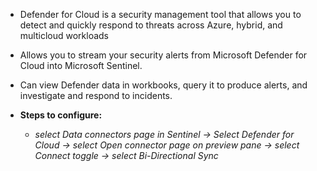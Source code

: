 * Defender for Cloud is a security management tool that allows you to detect and quickly respond to threats across Azure, hybrid, and multicloud workloads
* Allows you to stream your security alerts from Microsoft Defender for Cloud into Microsoft Sentinel.
* Can view Defender data in workbooks, query it to produce alerts, and investigate and respond to incidents.

* **Steps to configure:**
  * *select Data connectors page in Sentinel -> Select Defender for Cloud -> select Open connector page on preview pane -> select Connect toggle -> select Bi-Directional Sync*
